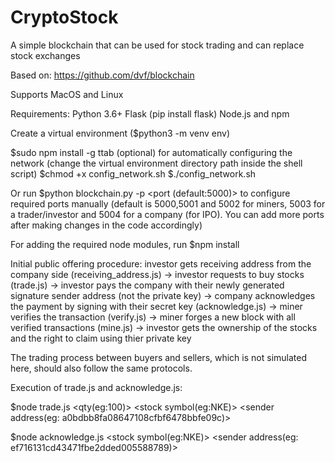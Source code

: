# CryptoStock
A simple blockchain that can be used for stock trading and can replace stock exchanges

Based on: https://github.com/dvf/blockchain

Supports MacOS and Linux

Requirements:
Python 3.6+
Flask (pip install flask)
Node.js and npm

Create a virtual environment ($python3 -m venv env)

$sudo npm install -g ttab (optional) for automatically configuring the network (change the virtual environment directory path inside the shell script)
$chmod +x config_network.sh
$./config_network.sh 

Or run $python blockchain.py -p <port (default:5000)> to configure required ports manually
(default is 5000,5001 and 5002 for miners,
5003 for a trader/investor
and 5004 for a company (for IPO). You can add more ports after making changes in the code accordingly)

For adding the required node modules, run $npm install 

Initial public offering procedure: investor gets receiving address from the company side (receiving_address.js) -> investor requests to buy stocks (trade.js) -> investor pays the company with their newly generated signature sender address (not the private key) -> company acknowledges the payment by signing with their secret key (acknowledge.js) -> miner verifies the transaction (verify.js) -> miner forges a new block with all verified transactions (mine.js) -> investor gets the ownership of the stocks and the right to claim using thier private key 

The trading process between buyers and sellers, which is not simulated here, should also follow the same protocols.

Execution of trade.js and acknowledge.js: 

$node trade.js <qty(eg:100)> <stock symbol(eg:NKE)> <sender address(eg: a0bdbb8fa08647108cfbf6478bbfe09c)>
  
$node acknowledge.js <stock symbol(eg:NKE)> <sender address(eg: ef716131cd43471fbe2dded005588789)>
